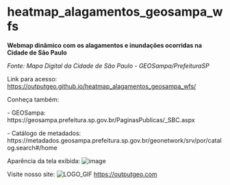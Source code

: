 # heatmap_alagamentos_geosampa_wfs
<p><strong>Webmap dinâmico com os alagamentos e inundações ocorridas na Cidade de São Paulo</strong></p>
<p><i>Fonte: Mapa Digital da Cidade de São Paulo - GEOSampa/PrefeituraSP</i></p>

Link para acesso: https://outputgeo.github.io/heatmap_alagamentos_geosampa_wfs/

<p>Conheça também:</p>
<p>- GEOSampa: https://geosampa.prefeitura.sp.gov.br/PaginasPublicas/_SBC.aspx</p>
<p>- Catálogo de metadados: https://metadados.geosampa.prefeitura.sp.gov.br/geonetwork/srv/por/catalog.search#/home</p>

Aparência da tela exibida:
![image](https://github.com/OutputGEO/heatmap_alagamentos_geosampa_wfs/assets/150393907/1dd19d21-d39b-43a8-8ea4-80fc728945ad)

Visite nosso site:
![LOGO_GIF](https://github.com/OutputGEO/heatmap_alagamentos_geosampa_wfs/assets/150393907/286fdf20-58cb-4590-b0d9-366363b5e77d)
https://outputgeo.com
